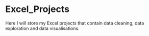 # Excel_Projects

Here I will store my Excel projects that contain data cleaning, data exploration and data visualisations.
